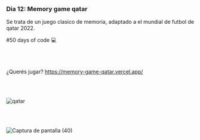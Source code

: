 ### Dia 12: Memory game qatar

Se trata de un juego clasico de memoria, adaptado a el mundial de futbol de qatar 2022.


#50 days of code 💻

<br></br>

¿Querés jugar? 
https://memory-game-qatar.vercel.app/

<br></br>

![qatar](https://user-images.githubusercontent.com/99290382/187816501-c5f2934e-a190-481e-a664-76ff49da8d72.jpeg) 

<br></br>


![Captura de pantalla (40)](https://user-images.githubusercontent.com/99290382/210816307-8cdfc7d6-b7df-467c-8b74-148afaa7c096.png)
